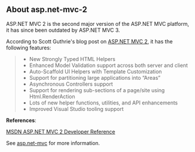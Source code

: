 ## About asp.net-mvc-2

ASP.NET MVC 2 is the second major version of the ASP.NET MVC platform, it has since been outdated by ASP.NET MVC 3.

According to Scott Guthrie's blog post on [ASP.NET MVC 2](http://weblogs.asp.net/scottgu/archive/2010/01/10/asp-net-mvc-2.aspx), it has the following features:

> *   New Strongly Typed HTML Helpers
> *   Enhanced Model Validation support across both server and client
> *   Auto-Scaffold UI Helpers with Template Customization
> *   Support for partitioning large applications into “Areas”
> *   Asynchronous Controllers support
> *   Support for rendering sub-sections of a page/site using Html.RenderAction
> *   Lots of new helper functions, utilities, and API enhancements
> *   Improved Visual Studio tooling support

**References**:

[MSDN ASP.NET MVC 2 Developer Reference](http://msdn.microsoft.com/en-us/library/dd394709.aspx)

See [asp.net-mvc](http://stackoverflow.com/questions/tagged/asp.net-mvc "show questions tagged 'asp.net-mvc'") for more information.